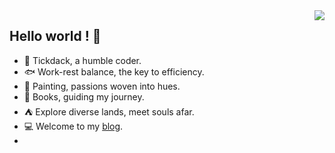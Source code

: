 <img align="right" src="https://github-readme-stats.vercel.app/api?username=Tickdack&show_icons=true&theme=tokyonight" />

## Hello world ! 👋

- 🧑 Tickdack, a humble coder.
- 🐟 Work-rest balance, the key to efficiency.
- 📝 Painting, passions woven into hues.
- 📖 Books, guiding my journey.
- ⛺ Explore diverse lands, meet souls afar.
- 💻 Welcome to my [blog](https://tickdack.github.io/).
- 
